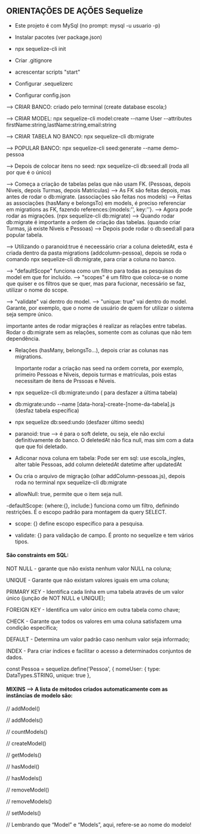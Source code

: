 ## ORIENTAÇÕES DE AÇÕES Sequelize

- Este projeto é com MySql (no prompt: mysql -u usuario -p)

- Instalar pacotes (ver package.json)
- npx sequelize-cli init
- Criar .gitignore
- acrescentar scripts "start"
- Configurar .sequelizerc
- Configurar config.json

--> CRIAR BANCO: criado pelo terminal (create database escola;)

--> CRIAR MODEL: npx sequelize-cli model:create --name User --attributes firstName:string,lastName:string,email:string

--> CRIAR TABELA NO BANCO: npx sequelize-cli db:migrate

--> POPULAR BANCO: npx sequelize-cli seed:generate --name demo-pessoa

--> Depois de colocar itens no seed: npx sequelize-cli db:seed:all (roda all por que é o único)

--> Começa a criação de tabelas pelas que não usam FK. (Pessoas, depois Niveis, depois Turmas, depois Matriculas)
--> As FK são feitas depois, mas antes de rodar o db:migrate. (associações são feitas nos models)
--> Feitas as associações (hasMany e belongsTo) em models, é preciso referenciar em migrations as FK, fazendo references:{models:'', key:''}.
--> Agora pode rodar as migrações. (npx sequelize-cli db:migrate)
--> Quando rodar db:migrate é importante a ordem de criação das tabelas. (quando criar Turmas, já existe Niveis e Pessoas)
--> Depois pode rodar o db:seed:all para popular tabela.

--> Utilizando o paranoid:true é neceessário criar a coluna deletedAt, esta é criada dentro da pasta migrations (addcolumn-pessoa), depois se roda o comando npx sequelize-cli db:migrate, para criar a coluna no banco.

--> "defaultScope" funciona como um filtro para todas as pesquisas do model em que for incluído.
--> "scopes" é um filtro que coloca-se o nome que quiser e os filtros que se quer, mas para fucionar, necessário se faz, utilizar o nome do scope.

--> "validate" vai dentro do model.
--> "unique: true" vai dentro do model. Garante, por exemplo, que o nome de usuário de quem for utilizar o sistema seja sempre único.

importante antes de rodar migrações é realizar as relações entre tabelas.
Rodar o db:migrate sem as relações, somente com as colunas que não tem dependência.

- Relações (hasMany, belongsTo...), depois criar as colunas nas migrations.

  Importante rodar a criação nas seed na ordem correta, por exemplo, primeiro Pessoas e Niveis, depois turmas e matrículas, pois estas necessitam de itens de Prssoas e Niveis.

- npx sequelize-cli db:migrate:undo ( para desfazer a última tabela)
- db:migrate:undo --name [data-hora]-create-[nome-da-tabela].js (desfaz tabela específica)

- npx sequelize db:seed:undo (desfazer último seeds)

- paranoid: true --> é para o soft delete, ou seja, ele não exclui definitivamente do banco. O deletedAt não fica null, mas sim com a data que que foi deletado.

- Adiconar nova coluna em tabela:
  Pode ser em sql: use escola_ingles,
  alter table Pessoas,
  add column deletedAt datetime after updatedAt
- Ou cria o arquivo de migração (olhar addColumn-pessoas.js), depois roda no terminal npx sequelize-cli db:migrate

- allowNull: true, permite que o item seja null.

-defaultScope: {where:{}, include:} funciona como um filtro, definindo restrições. É o escopo padrão para montagem da query SELECT.

- scope: {} define escopo específico para a pesquisa.

- validate: {} para validação de campo. É pronto no sequelize e tem vários tipos.

#### São constraints em SQL:

NOT NULL - garante que não exista nenhum valor NULL na coluna;

UNIQUE - Garante que não existam valores iguais em uma coluna;

PRIMARY KEY - Identifica cada linha em uma tabela através de um valor único (junção de NOT NULL e UNIQUE);

FOREIGN KEY - Identifica um valor único em outra tabela como chave;

CHECK - Garante que todos os valores em uma coluna satisfazem uma condição específica;

DEFAULT - Determina um valor padrão caso nenhum valor seja informado;

INDEX - Para criar índices e facilitar o acesso a determinados conjuntos de dados.

const Pessoa = sequelize.define('Pessoa', {
nomeUser: {
type: DataTypes.STRING,
unique: true
},

#### MIXINS --> A lista de métodos criados automaticamente com as instâncias de modelo são:

// addModel()

// addModels()

// countModels()

// createModel()

// getModels()

// hasModel()

// hasModels()

// removeModel()

// removeModels()

// setModels()

// Lembrando que “Model” e “Models”, aqui, refere-se ao nome do modelo!
